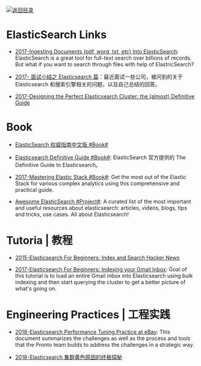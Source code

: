 [![返回目录](https://user-images.githubusercontent.com/5803001/38079637-ff0abcf0-3371-11e8-9b76-ad651620afc7.jpg)](https://github.com/wxyyxc1992/Awesome-Lists)

# ElasticSearch Links

- [2017-Ingesting Documents (pdf, word, txt, etc) Into ElasticSearch](https://blog.ambar.cloud/ingesting-documents-pdf-word-txt-etc-into-elasticsearch/): ElasticSearch is a great tool for full-text search over billions of records. But what if you want to search through files with help of ElastricSearch?

- [2017- 面试小结之 Elasticsearch 篇](http://ginobefunny.com/post/elasticsearch_interview_questions/)：最近面试一些公司，被问到的关于 Elasticsearch 和搜索引擎相关的问题，以及自己总结的回答。

- [2017-Designing the Perfect Elasticsearch Cluster: the (almost) Definitive Guide](https://parg.co/byu)

# Book

- [ElasticSearch 权威指南中文版 #Book#](http://es.xiaoleilu.com/010_Intro/00_README.html)

- [Elasticsearch Definitive Guide #Book#](https://github.com/elastic/elasticsearch-definitive-guide): ElasticSearch 官方提供的 The Definitive Guide to Elasticsearch。

- [2017-Mastering Elastic Stack #Book#](https://parg.co/bgs): Get the most out of the Elastic Stack for various complex analytics using this comprehensive and practical guide.

* [Awesome ElasticSearch #Project#](https://github.com/dzharii/awesome-elasticsearch): A curated list of the most important and useful resources about elasticsearch: articles, videos, blogs, tips and tricks, use cases. All about Elasticsearch!

# Tutoria | 教程

- [2015-Elasticsearch For Beginners: Index and Search Hacker News](https://github.com/oliver006/elasticsearch-hn)

- [2017-Elasticsearch For Beginners: Indexing your Gmail Inbox](https://github.com/oliver006/elasticsearch-gmail): Goal of this tutorial is to load an entire Gmail inbox into Elasticsearch using bulk indexing and then start querying the cluster to get a better picture of what's going on.

# Engineering Practices | 工程实践

- [2018-Elasticsearch Performance Tuning Practice at eBay](https://parg.co/Utg): This document summarizes the challenges as well as the process and tools that the Pronto team builds to address the challenges in a strategic way.

- [2018-Elasticsearch 集群黄色原因的终极探秘](https://mp.weixin.qq.com/s/iT0osDnW4XxZ-jMxTrWdCA)
